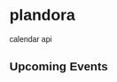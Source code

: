 # plandora
calendar api
<!DOCTYPE html>
<html lang="en">
<head>
    <meta charset="UTF-8">
    <meta name="viewport" content="width=device-width, initial-scale=1.0">
    <title>Google Calendar Events</title>
    <style>
        body {
            font-family: Arial, sans-serif;
            margin: 20px;
        }
        ul {
            list-style-type: none;
            padding: 0;
        }
        li {
            margin: 5px 0;
            padding: 10px;
            border: 1px solid #ccc;
        }
    </style>
    <script src="https://apis.google.com/js/api.js"></script>
</head>
<body>

<h2>Upcoming Events</h2>
<ul id="eventList"></ul>

<script>
    const API_KEY = 'AIzaSyANYOwd8b9qyIrPV1OnPki6jKW_mL036_A'; // Replace with your API key
    const CLIENT_ID = '976649972416-90so6n6u934246tl1t1nd8v2btipthvu.apps.googleusercontent.com'; // Replace with your Client ID
    const CALENDAR_ID = 'primary'; // Use 'primary' for the user's primary calendar

    function handleClientLoad() {
        gapi.load('client:auth2', initClient);
    }

    function initClient() {
        gapi.client.init({
            apiKey: API_KEY,
            clientId: CLIENT_ID,
            discoveryDocs: ["https://www.googleapis.com/discovery/v1/apis/calendar/v3/rest"],
            scope: "https://www.googleapis.com/auth/calendar.readonly"
        }).then(() => {
            listUpcomingEvents();
        }).catch(error => {
            console.error("Error initializing Google API client:", error);
        });
    }

    function listUpcomingEvents() {
        gapi.client.calendar.events.list({
            'calendarId': CALENDAR_ID,
            'timeMin': (new Date()).toISOString(),
            'maxResults': 10,
            'singleEvents': true,
            'orderBy': 'startTime'
        }).then(response => {
            console.log(response); // Log the entire response
            const events = response.result.items;
            const eventList = document.getElementById('eventList');
            eventList.innerHTML = ''; // Clear previous events

            if (events.length) {
                events.forEach(event => {
                    const when = event.start.dateTime || event.start.date;
                    const listItem = document.createElement('li');
                    listItem.textContent = `${event.summary} (${when})`;
                    eventList.appendChild(listItem);
                });
            } else {
                eventList.textContent = 'No upcoming events found.';
            }
        }).catch(error => {
            console.error("Error fetching events:", error);
        });
    }

    // Load the API client and auth2 library
    handleClientLoad();
</script>

</body>
</html>

